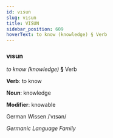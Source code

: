 ```yaml
---
id: vısun
slug: vısun
title: VISUN
sidebar_position: 609
hoverText: to know (knowledge) § Verb
---
```


### vısun

*to know (knowledge)* **§** Verb

**Verb**: to know

**Noun**: knowledge

**Modifier**: knowable

German Wissen /ˈvɪsən/

*Germanic Language Family*